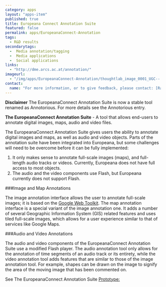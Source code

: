 ```yaml
---
category: apps
layout: "apps-item"
published: true
title: Europeana Connect Annotation Suite
featured: false
permalink: apps/EuropeanaConnect-Annotation
tags: 
  - R&D results
secondarytags:
  -  Media annotation/tagging
  -  Media applications 
  -  Social applications 
links: 
  - "http://dme.arcs.ac.at/annotation/"
imageurl: 
  - "/img/apps/EuropeanaConnect-Annotation/thoughtlab_image_0001_UGC--.png"
contact: 
  name: "For more information, or to give feedback, please contact: [Rainer Simon](rainer.simon@ait.ac.at?subject=ThoughtLab:%20EuropeanaConnect%20Annotation%20Tool%20feedback)"
---
```


**Disclaimer** The EuropeanaConnect Annotation Suite is now a stable tool renamed as Annotorious. For more details see the Annotorious entry. 

**The EuropeanaConnect Annotation Suite** - A tool that allows end-users to annotate digital images, maps, audio and video files.

The EuropeanaConnect Annotation Suite gives users the ability to annotate digital images and maps, as well as audio and video objects. Parts of the annotation suite have been integrated into Europeana, but some challenges will need to be overcome before it can be fully implemented:
1. It only makes sense to annotate full-scale images (maps), and full-length audio tracks or videos. Currently, Europeana does not have full access to most objects.
2. The audio and the video components use Flash, but Europeana currently does not support Flash.

###Image and Map Annotations

The image annotation interface allows the user to annotate full-scale images; it is based on the [Google Web Toolkit](http://code.google.com/intl/nl-NL/webtoolkit/). The map annotation interface is a special variant of the image annotation one. It adds a number of several Geographic Information System (GIS) related features and uses tiled full-scale images, which allows for a user experience similar to that of services like Google Maps.

###Audio and Video Annotations

The audio and video components of the EuropeanaConnect Annotation Suite use a modified Flash player. The audio annotation tool only allows for the annotation of time segments of an audio track or its entirety, while the video annotation tool adds features that are similar to those of the image annotation tool. For example, shapes can be drawn on the image to signify the area of the moving image that has been commented on.

See The EuropeanaConnect Annotation Suite [Prototype:](http://dme.arcs.ac.at/annotation/)
